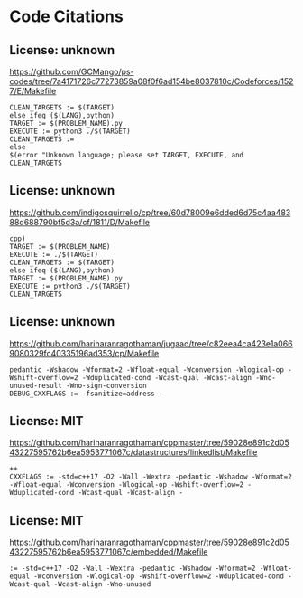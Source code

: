# Code Citations

## License: unknown
https://github.com/GCMango/ps-codes/tree/7a4171726c77273859a08f0f6ad154be8037810c/Codeforces/1527/E/Makefile

```
CLEAN_TARGETS := $(TARGET)
else ifeq ($(LANG),python)
TARGET := $(PROBLEM_NAME).py
EXECUTE := python3 ./$(TARGET)
CLEAN_TARGETS :=
else
$(error "Unknown language; please set TARGET, EXECUTE, and CLEAN_TARGETS
```


## License: unknown
https://github.com/indigosquirrelio/cp/tree/60d78009e6dded6d75c4aa48388d688790bf5d3a/cf/1811/D/Makefile

```
cpp)
TARGET := $(PROBLEM_NAME)
EXECUTE := ./$(TARGET)
CLEAN_TARGETS := $(TARGET)
else ifeq ($(LANG),python)
TARGET := $(PROBLEM_NAME).py
EXECUTE := python3 ./$(TARGET)
CLEAN_TARGETS
```


## License: unknown
https://github.com/hariharanragothaman/jugaad/tree/c82eea4ca423e1a0669080329fc40335196ad353/cp/Makefile

```
pedantic -Wshadow -Wformat=2 -Wfloat-equal -Wconversion -Wlogical-op -Wshift-overflow=2 -Wduplicated-cond -Wcast-qual -Wcast-align -Wno-unused-result -Wno-sign-conversion
DEBUG_CXXFLAGS := -fsanitize=address -
```


## License: MIT
https://github.com/hariharanragothaman/cppmaster/tree/59028e891c2d0543227595762b6ea5953771067c/datastructures/linkedlist/Makefile

```
++
CXXFLAGS := -std=c++17 -O2 -Wall -Wextra -pedantic -Wshadow -Wformat=2 -Wfloat-equal -Wconversion -Wlogical-op -Wshift-overflow=2 -Wduplicated-cond -Wcast-qual -Wcast-align -
```


## License: MIT
https://github.com/hariharanragothaman/cppmaster/tree/59028e891c2d0543227595762b6ea5953771067c/embedded/Makefile

```
:= -std=c++17 -O2 -Wall -Wextra -pedantic -Wshadow -Wformat=2 -Wfloat-equal -Wconversion -Wlogical-op -Wshift-overflow=2 -Wduplicated-cond -Wcast-qual -Wcast-align -Wno-unused
```
